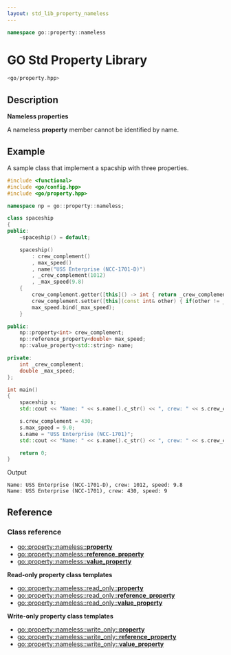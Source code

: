 ```yaml
---
layout: std_lib_property_nameless
---
```


```c++
namespace go::property::nameless
```

# GO Std Property Library

```c++
<go/property.hpp>
```

## Description

**Nameless properties**

A nameless **property** member cannot be identified by name.

## Example

A sample class that implement a spacship with three properties.

```c++
#include <functional>
#include <go/config.hpp>
#include <go/property.hpp>

namespace np = go::property::nameless;

class spaceship
{
public:
    ~spaceship() = default;

    spaceship()
        : crew_complement()
        , max_speed()
        , name("USS Enterprise (NCC-1701-D)")
        , _crew_complement(1012)
        , _max_speed(9.8)
    {
        crew_complement.getter([this]() -> int { return _crew_complement; });
        crew_complement.setter([this](const int& other) { if(other != _crew_complement) { _crew_complement = other; } });
        max_speed.bind(_max_speed);
    }

public:
    np::property<int> crew_complement;
    np::reference_property<double> max_speed;
    np::value_property<std::string> name;

private:
    int _crew_complement;
    double _max_speed;
};

int main()
{
    spaceship s;
    std::cout << "Name: " << s.name().c_str() << ", crew: " << s.crew_complement << ", speed: " << s.max_speed << std::endl;

    s.crew_complement = 430;
    s.max_speed = 9.0;
    s.name = "USS Enterprise (NCC-1701)";
    std::cout << "Name: " << s.name().c_str() << ", crew: " << s.crew_complement << ", speed: " << s.max_speed << std::endl;

    return 0;
}
```

Output

```
Name: USS Enterprise (NCC-1701-D), crew: 1012, speed: 9.8
Name: USS Enterprise (NCC-1701), crew: 430, speed: 9
```

## Reference

### Class reference

* [go\::property\::nameless\::**property**](./class_template_property.html)
* [go\::property\::nameless\::**reference_property**](./class_template_reference_property.html)
* [go\::property\::nameless\::**value_property**](./class_template_value_property.html)

**Read-only property class templates**

* [go\::property\::nameless\::read_only\::**property**](./read_only/class_template_read_only_property.html)
* [go\::property\::nameless\::read_only\::**reference_property**](./read_only/class_template_read_only_reference_property.html)
* [go\::property\::nameless\::read_only\::**value_property**](./read_only/class_template_read_only_value_property.html)

**Write-only property class templates**

* [go\::property\::nameless\::write_only\::**property**](./write_only/class_template_write_only_property.html)
* [go\::property\::nameless\::write_only\::**reference_property**](./write_only/class_template_write_only_reference_property.html)
* [go\::property\::nameless\::write_only\::**value_property**](./write_only/class_template_write_only_value_property.html)
